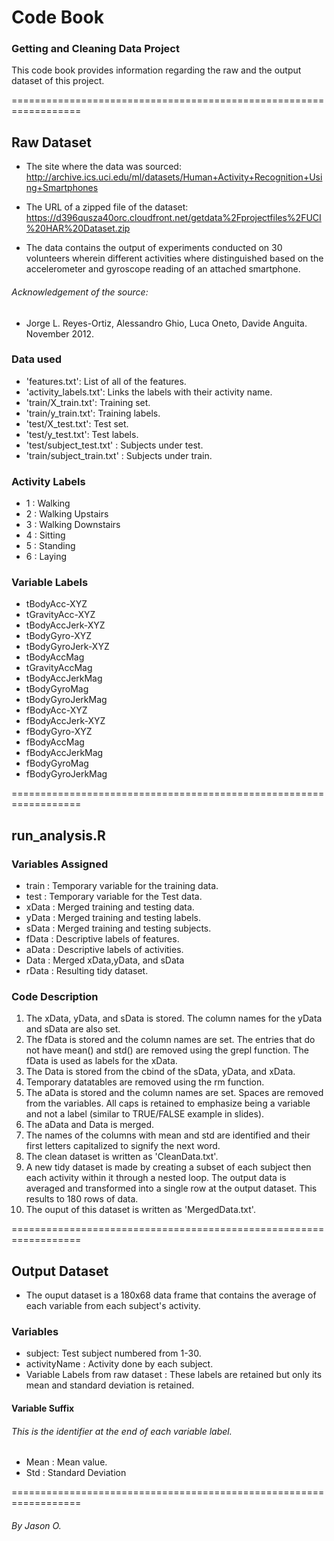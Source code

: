 # Code Book
### Getting and Cleaning Data Project

This code book provides information regarding the raw and the output dataset of this project.

==================================================================

## Raw Dataset

- The site where the data was sourced:
http://archive.ics.uci.edu/ml/datasets/Human+Activity+Recognition+Using+Smartphones

- The URL of a zipped file of the dataset:
https://d396qusza40orc.cloudfront.net/getdata%2Fprojectfiles%2FUCI%20HAR%20Dataset.zip

- The data contains the output of experiments conducted on 30 volunteers wherein different activities where distinguished based on the accelerometer and gyroscope reading of an attached smartphone.

###### Acknowledgement of the source:
- Jorge L. Reyes-Ortiz, Alessandro Ghio, Luca Oneto, Davide Anguita. November 2012.

### Data used

- 'features.txt': List of all of the features.
- 'activity_labels.txt': Links the labels with their activity name.
- 'train/X_train.txt': Training set.
- 'train/y_train.txt': Training labels.
- 'test/X_test.txt': Test set.
- 'test/y_test.txt': Test labels.
- 'test/subject_test.txt' : Subjects under test.
- 'train/subject_train.txt' : Subjects under train.

### Activity Labels

- 1 : Walking
- 2 : Walking Upstairs
- 3 : Walking Downstairs
- 4 : Sitting
- 5 : Standing
- 6 : Laying

### Variable Labels

- tBodyAcc-XYZ
- tGravityAcc-XYZ
- tBodyAccJerk-XYZ
- tBodyGyro-XYZ
- tBodyGyroJerk-XYZ
- tBodyAccMag
- tGravityAccMag
- tBodyAccJerkMag
- tBodyGyroMag
- tBodyGyroJerkMag
- fBodyAcc-XYZ
- fBodyAccJerk-XYZ
- fBodyGyro-XYZ
- fBodyAccMag
- fBodyAccJerkMag
- fBodyGyroMag
- fBodyGyroJerkMag

==================================================================

## run_analysis.R

### Variables Assigned

- train : Temporary variable for the training data.
- test : Temporary variable for the Test data.
- xData : Merged training and testing data.
- yData : Merged training and testing labels.
- sData : Merged training and testing subjects.
- fData : Descriptive labels of features.
- aData : Descriptive labels of activities.
- Data : Merged xData,yData, and sData
- rData : Resulting tidy dataset.

### Code Description

1. The xData, yData, and sData is stored. The column names for the yData and sData are also set.
2. The fData is stored and the column names are set. The entries that do not have mean() and std() are removed using the grepl function. The fData is used as labels for the xData. 
3. The Data is stored from the cbind of the sData, yData, and xData.
4. Temporary datatables are removed using the rm function.
5. The aData is stored and the column names are set. Spaces are removed from the variables. All caps is retained to emphasize being a variable and not a label (similar to TRUE/FALSE example in slides).
6. The aData and Data is merged.
7. The names of the columns with mean and std are identified and their first letters capitalized to signify the next word.
8. The clean dataset is written as 'CleanData.txt'.
9. A new tidy dataset is made by creating a subset of each subject then each activity within it through a nested loop. The output data is averaged and transformed into a single row at the output dataset. This results to 180 rows of data.
10. The ouput of this dataset is written as 'MergedData.txt'.

==================================================================
## Output Dataset

- The ouput dataset is a 180x68 data frame that contains the average of each variable from each subject's activity.

### Variables

- subject: Test subject numbered from 1-30.
- activityName : Activity done by each subject.
- Variable Labels from raw dataset : These labels are retained but only its mean and standard deviation is retained.

#### Variable Suffix
###### This is the identifier at the end of each variable label.
- Mean : Mean value.
- Std : Standard Deviation

==================================================================
###### By Jason O.

